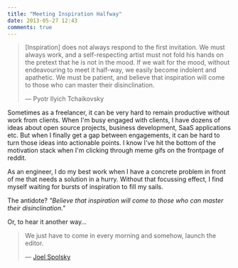 ```yaml
---
title: "Meeting Inspiration Halfway"
date: 2013-05-27 12:43
comments: true
---
```


> [Inspiration] does not always respond to the first invitation.
> We must always work, and a self-respecting artist must not fold his hands on the pretext that he is not in the mood.
> If we wait for the mood, without endeavouring to meet it half-way, we easily become indolent and apathetic.
> We must be patient, and believe that inspiration will come to those who can master their disinclination.
>
> — Pyotr Ilyich Tchaikovsky

Sometimes as a freelancer, it can be very hard to remain productive without work from clients.
When I'm busy engaged with clients, I have dozens of ideas about open source projects, business development, SaaS applications etc.
But when I finally get a gap between engagements, it can be hard to turn those ideas into actionable points.
I know I've hit the bottom of the motivation stack when I'm clicking through meme gifs on the frontpage of reddit.

As an engineer, I do my best work when I have a concrete problem in front of me that needs a solution in a hurry.
Without that focussing effect, I find myself waiting for bursts of inspiration to fill my sails.

The antidote? *"Believe that inspiration will come to those who can master their disinclination."*

Or, to hear it another way…

>  We just have to come in every morning and somehow, launch the editor.
>
> — [Joel Spolsky](http://www.joelonsoftware.com/articles/fog0000000339.html)